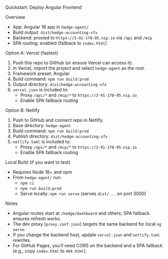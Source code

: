 Quickstart: Deploy Angular Frontend

Overview
- App: Angular 18 app in `hedge-agent/`
- Build output: `dist/hedge-accounting-sfx`
- Backend: proxied to `https://3-91-170-95.nip.io` via `/api` and `/mcp`
- SPA routing: enabled (fallback to `index.html`)

Option A: Vercel (fastest)
1) Push this repo to GitHub (or ensure Vercel can access it).
2) In Vercel, import the project and select `hedge-agent` as the root.
3) Framework preset: Angular
4) Build command: `npm run build:prod`
5) Output directory: `dist/hedge-accounting-sfx`
6) `vercel.json` is included to:
   - Proxy `/api/*` and `/mcp/*` to `https://3-91-170-95.nip.io`
   - Enable SPA fallback routing

Option B: Netlify
1) Push to GitHub and connect repo in Netlify.
2) Base directory: `hedge-agent`
3) Build command: `npm run build:prod`
4) Publish directory: `dist/hedge-accounting-sfx`
5) `netlify.toml` is included to:
   - Proxy `/api/*` and `/mcp/*` to `https://3-91-170-95.nip.io`
   - Enable SPA fallback routing

Local Build (if you want to test)
- Requires Node 18+ and npm
- From `hedge-agent/` run:
  - `npm ci`
  - `npm run build:prod`
  - Serve locally: `npm run serve` (serves `dist/...` on port 3000)

Notes
- Angular routes start at `/hedge/dashboard` and others; SPA fallback ensures refresh works.
- The dev proxy (`proxy.conf.json`) targets the same backend for local `ng serve`.
- If you change the backend host, update `vercel.json` and `netlify.toml` rewrites.
- For GitHub Pages, you’ll need CORS on the backend and a SPA fallback (e.g., copy `index.html` to `404.html`).

